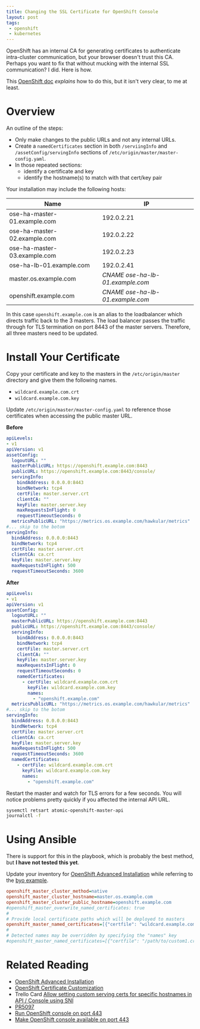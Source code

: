 ```yaml
---
title: Changing the SSL Certificate for OpenShift Console
layout: post
tags:
 - openshift
 - kubernetes
---
```


OpenShift has an internal CA for generating certificates to authenticate intra-cluster communication, but your browser doesn't trust this CA. Perhaps you want to fix that without mucking with the internal SSL communication? I did. Here is how.

This [OpenShift doc](https://docs.openshift.org/latest/install_config/certificate_customization.html) _explains_ how to do this, but it isn't very clear, to me at least.


# Overview #

An outline of the steps:

- Only make changes to the public URLs and not any internal URLs.
- Create a `namedCertificates` section in both `/serviingInfo` and `/assetConfig/servingInfo` sections of `/etc/origin/master/master-config.yaml`.
- In those repeated sections:
  - identify a certificate and key
  - identify the hostname(s) to match with that cert/key pair

Your installation may include the following hosts:

Name                         | IP
-----------------------------|------------
ose-ha-master-01.example.com | 192.0.2.21
ose-ha-master-02.example.com | 192.0.2.22
ose-ha-master-03.example.com | 192.0.2.23
ose-ha-lb-01.example.com     | 192.0.2.41
master.os.example.com        | _CNAME ose-ha-lb-01.example.com_
openshift.example.com        | _CNAME ose-ha-lb-01.example.com_

In this case `openshift.example.com` is an alias to the loadbalancer which directs traffic back to the 3 masters. The load balancer passes the traffic through for TLS termination on port 8443 of the master servers. Therefore, all three masters need to be updated.

# Install Your Certificate #

Copy your certificate and key to the masters in the `/etc/origin/master` directory and give them the following names.

- `wildcard.example.com.crt`
- `wildcard.example.com.key`

Update `/etc/origin/master/master-config.yaml` to reference those certificates when accessing the public master URL.

**Before**

```yaml
apiLevels:
- v1
apiVersion: v1
assetConfig:
  logoutURL: ""
  masterPublicURL: https://openshift.example.com:8443
  publicURL: https://openshift.example.com:8443/console/
  servingInfo:
    bindAddress: 0.0.0.0:8443
    bindNetwork: tcp4
    certFile: master.server.crt
    clientCA: ""
    keyFile: master.server.key
    maxRequestsInFlight: 0
    requestTimeoutSeconds: 0
  metricsPublicURL: "https://metrics.os.example.com/hawkular/metrics"
#... skip to the botom
servingInfo:
  bindAddress: 0.0.0.0:8443
  bindNetwork: tcp4
  certFile: master.server.crt
  clientCA: ca.crt
  keyFile: master.server.key
  maxRequestsInFlight: 500
  requestTimeoutSeconds: 3600
```

**After**

```yaml
apiLevels:
- v1
apiVersion: v1
assetConfig:
  logoutURL: ""
  masterPublicURL: https://openshift.example.com:8443
  publicURL: https://openshift.example.com:8443/console/
  servingInfo:
    bindAddress: 0.0.0.0:8443
    bindNetwork: tcp4
    certFile: master.server.crt
    clientCA: ""
    keyFile: master.server.key
    maxRequestsInFlight: 0
    requestTimeoutSeconds: 0
    namedCertificates:
      - certFile: wildcard.example.com.crt
        keyFile: wildcard.example.com.key
        names:
          - "openshift.example.com"
  metricsPublicURL: "https://metrics.os.example.com/hawkular/metrics"
#... skip to the botom
servingInfo:
  bindAddress: 0.0.0.0:8443
  bindNetwork: tcp4
  certFile: master.server.crt
  clientCA: ca.crt
  keyFile: master.server.key
  maxRequestsInFlight: 500
  requestTimeoutSeconds: 3600
  namedCertificates:
    - certFile: wildcard.example.com.crt
      keyFile: wildcard.example.com.key
      names:
        - "openshift.example.com"
```

Restart the master and watch for TLS errors for a few seconds. You will notice problems pretty quickly if you affected the internal API URL.

```bash
sysemctl retsart atomic-openshift-master-api
journalctl -f
```

# Using Ansible #

There is support for this in the playbook, which is probably the best method, but **I have not tested this yet**.

Update your inventory for [OpenShift Advanced Installation](https://docs.openshift.com/enterprise/3.1/install_config/install/advanced_install.html#configuring-ansible) while referring to the [byo example](https://github.com/openshift/openshift-ansible/blob/master/inventory/byo/hosts.ose.example#L180).

```ini
openshift_master_cluster_method=native
openshift_master_cluster_hostname=master.os.example.com
openshift_master_cluster_public_hostname=openshift.example.com
#openshift_master_overwrite_named_certificates: true
#
# Provide local certificate paths which will be deployed to masters
openshift_master_named_certificates=[{"certfile": "wildcard.example.com.crt", "keyfile": "wildcard.example.com.key"}]
#
# Detected names may be overridden by specifying the "names" key
#openshift_master_named_certificates=[{"certfile": "/path/to/custom1.crt", "keyfile": "/path/to/custom1.key", "names": ["openshift.example.com"]}]
```

# Related Reading #

- [OpenShift Advanced Installation](https://docs.openshift.com/enterprise/3.1/install_config/install/advanced_install.html#configuring-ansible)
- [OpenShift Certificate Customization](https://docs.openshift.org/latest/install_config/certificate_customization.html)
- Trello Card [Allow setting custom serving certs for specific hostnames in API / Console using SNI](https://trello.com/c/Gc3FDSK8)
- [PR5097](https://github.com/openshift/origin/pull/5097)
- [Run OpenShift console on port 443](http://akrambenaissi.com/2016/02/21/run-openshift-console-on-port-443/)
- [Make OpenShift console available on port 443](https://alword.wordpress.com/2016/03/11/make-openshift-console-available-on-port-443-https/)
